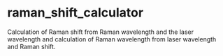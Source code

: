 # raman_shift_calculator
Calculation of Raman shift from Raman wavelength and the laser wavelength
and calculation of Raman wavelength from laser wavelength and Raman shift.
